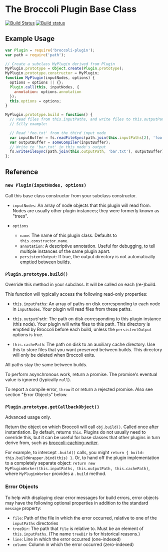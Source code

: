 # The Broccoli Plugin Base Class

[![Build Status](https://travis-ci.org/broccolijs/broccoli-plugin.svg?branch=master)](https://travis-ci.org/broccolijs/broccoli-plugin)
[![Build status](https://ci.appveyor.com/api/projects/status/k4tk8b99m1e58ftd?svg=true)](https://ci.appveyor.com/project/joliss/broccoli-plugin)

## Example Usage

```js
var Plugin = require('broccoli-plugin');
var path = require('path');

// Create a subclass MyPlugin derived from Plugin
MyPlugin.prototype = Object.create(Plugin.prototype);
MyPlugin.prototype.constructor = MyPlugin;
function MyPlugin(inputNodes, options) {
  options = options || {};
  Plugin.call(this, inputNodes, {
    annotation: options.annotation
  });
  this.options = options;
}

MyPlugin.prototype.build = function() {
  // Read files from this.inputPaths, and write files to this.outputPath.
  // Silly example:

  // Read 'foo.txt' from the third input node
  var inputBuffer = fs.readFileSync(path.join(this.inputPaths[2], 'foo.txt'));
  var outputBuffer = someCompiler(inputBuffer);
  // Write to 'bar.txt' in this node's output
  fs.writeFileSync(path.join(this.outputPath, 'bar.txt'), outputBuffer);
};
```

## Reference

### `new Plugin(inputNodes, options)`

Call this base class constructor from your subclass constructor.

* `inputNodes`: An array of node objects that this plugin will read from.
  Nodes are usually other plugin instances; they were formerly known as
  "trees".

* `options`

    * `name`: The name of this plugin class. Defaults to `this.constructor.name`.
    * `annotation`: A descriptive annotation. Useful for debugging, to tell
      multiple instances of the same plugin apart.
    * `persistentOutput`: If true, the output directory is not automatically
      emptied between builds.

### `Plugin.prototype.build()`

Override this method in your subclass. It will be called on each (re-)build.

This function will typically access the following read-only properties:

* `this.inputPaths`: An array of paths on disk corresponding to each node in
  `inputNodes`. Your plugin will read files from these paths.

* `this.outputPath`: The path on disk corresponding to this plugin instance
  (this node). Your plugin will write files to this path. This directory is
  emptied by Broccoli before each build, unless the `persistentOutput` options
  is true.

* `this.cachePath`: The path on disk to an auxiliary cache directory. Use this
  to store files that you want preserved between builds. This directory will
  only be deleted when Broccoli exits.

All paths stay the same between builds.

To perform asynchronous work, return a promise. The promise's eventual value
is ignored (typically `null`).

To report a compile error, `throw` it or return a rejected promise. Also see
section "Error Objects" below.

### `Plugin.prototype.getCallbackObject()`

Advanced usage only.

Return the object on which Broccoli will call `obj.build()`. Called once after
instantiation. By default, returns `this`. Plugins do not usually need to
override this, but it can be useful for base classes that other plugins in turn
derive from, such as
[broccoli-caching-writer](https://github.com/ember-cli/broccoli-caching-writer).

For example, to intercept `.build()` calls, you might
`return { build: this.buildWrapper.bind(this) }`.
Or, to hand off the plugin implementation to a completely separate object:
`return new MyPluginWorker(this.inputPaths, this.outputPath, this.cachePath)`,
where `MyPluginWorker` provides a `.build` method.

### Error Objects

To help with displaying clear error messages for build errors, error objects
may have the following optional properties in addition to the standard
`message` property:

* `file`: Path of the file in which the error occurred, relative to one of the
  `inputPaths` directories
* `treeDir`: The path that `file` is relative to. Must be an element of
  `this.inputPaths`. (The name `treeDir` is for historical reasons.)
* `line`: Line in which the error occurred (one-indexed)
* `column`: Column in which the error occurred (zero-indexed)
